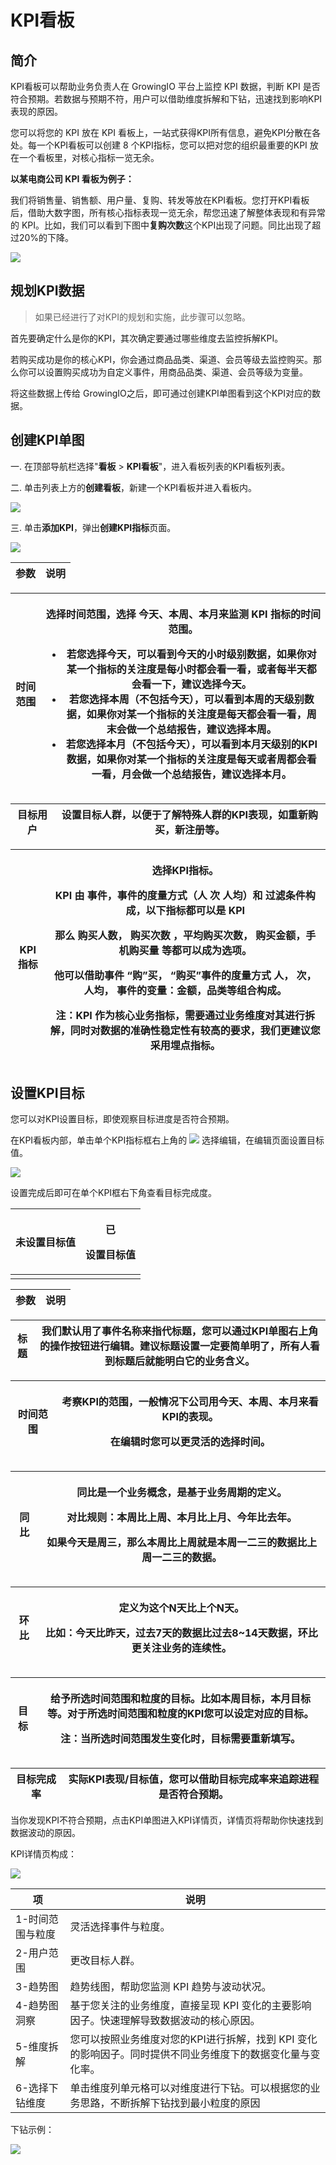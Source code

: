 # KPI看板

## 简介 <a href="#kpi-kan-ban-ke-yi-zuo-shi-mo" id="kpi-kan-ban-ke-yi-zuo-shi-mo"></a>

KPI看板可以帮助业务负责人在 GrowingIO 平台上监控 KPI 数据，判断 KPI 是否符合预期。若数据与预期不符，用户可以借助维度拆解和下钻，迅速找到影响KPI表现的原因。

您可以将您的 KPI 放在 KPI 看板上，一站式获得KPI所有信息，避免KPI分散在各处。每一个KPI看板可以创建 8 个KPI指标，您可以把对您的组织最重要的KPI 放在一个看板里，对核心指标一览无余。

**以某电商公司 KPI 看板为例子：**

我们将销售量、销售额、用户量、复购、转发等放在KPI看板。您打开KPI看板后，借助大数字图，所有核心指标表现一览无余，帮您迅速了解整体表现和有异常的 KPI。比如，我们可以看到下图中**复购次数**这个KPI出现了问题。同比出现了超过20%的下降。

![](https://docs.growingio.com/.gitbook/assets/-LGNxeGABUADKiTWTaEM-Lqd9xdJhneyOoLoHdHd-LqdBbNTY0qACdCk186pKPIE79C8BE69DBF.png)

## **规划KPI数据** <a href="#ru-he-pei-zhi-yi-ge-zhe-yang-de-kpi-kan-ban" id="ru-he-pei-zhi-yi-ge-zhe-yang-de-kpi-kan-ban"></a>

> 如果已经进行了对KPI的规划和实施，此步骤可以忽略。

首先要确定什么是你的KPI，其次确定要通过哪些维度去监控拆解KPI。

若购买成功是你的核心KPI，你会通过商品品类、渠道、会员等级去监控购买。那么你可以设置购买成功为自定义事件，用商品品类、渠道、会员等级为变量。

将这些数据上传给 GrowingIO之后，即可通过创建KPI单图看到这个KPI对应的数据。

## 创建KPI单图

一. 在顶部导航栏选择"**看板** > **KPI看板**"，进入看板列表的KPI看板列表。

二. 单击列表上方的**创建看板**，新建一个KPI看板并进入看板内。

![](../../../.gitbook/assets/kpi1.png)

三. 单击**添加KPI**，弹出**创建KPI指标**页面。

![](../../../.gitbook/assets/kpi2.png)

| 参数 | 说明 |
| -- | -- |

| 时间范围 | <p>选择时间范围，选择 今天、本周、本月来监测 KPI 指标的时间范围。</p><ul><li>若您选择今天，可以看到今天的小时级别数据，如果你对某一个指标的关注度是每小时都会看一看，或者每半天都会看一下，建议选择今天。</li><li>若您选择本周（不包括今天），可以看到本周的天级别数据，如果你对某一个指标的关注度是每天都会看一看，周末会做一个总结报告，建议选择本周。</li><li>若您选择本月（不包括今天），可以看到本月天级别的KPI数据，如果你对某一个指标的关注度是每天或者周都会看一看，月会做一个总结报告，建议选择本月。</li></ul> |
| ---- | -------------------------------------------------------------------------------------------------------------------------------------------------------------------------------------------------------------------------------------------------------------------------------------- |

| 目标用户 | 设置目标人群，以便于了解特殊人群的KPI表现，如重新购买，新注册等。 |
| ---- | ---------------------------------- |

| KPI指标 | <p>选择KPI指标。</p><p>KPI 由 事件，事件的度量方式（人 次 人均）和 过滤条件构成，以下指标都可以是 KPI</p><p>那么 购买人数， 购买次数 ，平均购买次数， 购买金额，手机购买量 等都可以成为选项。</p><p>他可以借助事件 “购”买， “购买”事件的度量方式 人， 次， 人均， 事件的变量：金额，品类等组合构成。</p><p>注：KPI 作为核心业务指标，需要通过业务维度对其进行拆解，同时对数据的准确性稳定性有较高的要求，我们更建议您采用埋点指标。</p> |
| ----- | ------------------------------------------------------------------------------------------------------------------------------------------------------------------------------------------------------------------------------------------------------ |

## 设置KPI目标

您可以对KPI设置目标，即使观察目标进度是否符合预期。

在KPI看板内部，单击单个KPI指标框右上角的 ![](https://github.com/growingio/growingio-docs-v3/tree/d520f4a494f6c0635c83422f55c665597e79ee96/.gitbook/assets/kpi-kan-ban-dian-dian-dian.png) 选择编辑，在编辑页面设置目标值。

![](../../../.gitbook/assets/kpi3.png)

设置完成后即可在单个KPI框右下角查看目标完成度。

| 未设置目标值                                                                                | <p>已</p><p>设置目标值</p>                                                       |
| ------------------------------------------------------------------------------------- | -------------------------------------------------------------------------- |
| <img src="../../../.gitbook/assets/wu-kpi-mu-biao-.png" alt="" data-size="original">  | <img src="../../../.gitbook/assets/kpi4.png" alt="" data-size="original">  |

| 参数 | 说明 |
| -- | -- |

| 标题 | 我们默认用了事件名称来指代标题，您可以通过KPI单图右上角的操作按钮进行编辑。建议标题设置一定要简单明了，所有人看到标题后就能明白它的业务含义。 |
| -- | ------------------------------------------------------------------------ |

| 时间范围 | <p>考察KPI的范围，一般情况下公司用今天、本周、本月来看KPI的表现。</p><p>在编辑时您可以更灵活的选择时间。</p> |
| ---- | ---------------------------------------------------------------- |

| 同比 | <p>同比是一个业务概念，是基于业务周期的定义。</p><p>对比规则：本周比上周、本月比上月、今年比去年。</p><p>如果今天是周三，那么本周比上周就是本周一二三的数据比上周一二三的数据。</p> |
| -- | ---------------------------------------------------------------------------------------------------- |

| 环比 | <p>定义为这个N天比上个N天。</p><p>比如：今天比昨天，过去7天的数据比过去8~14天数据，环比更关注业务的连续性。</p> |
| -- | ------------------------------------------------------------------ |

| 目标 | <p>给予所选时间范围和粒度的目标。比如本周目标，本月目标等。对于所选时间范围和粒度的KPI您可以设定对应的目标。</p><p>注：当所选时间范围发生变化时，目标需要重新填写。</p> |
| -- | -------------------------------------------------------------------------------------------- |

| 目标完成率 | 实际KPI表现/目标值，您可以借助目标完成率来追踪进程是否符合预期。 |
| ----- | ---------------------------------- |

当你发现KPI不符合预期，点击KPI单图进入KPI详情页，详情页将帮助你快速找到数据波动的原因。

KPI详情页构成：

![](../../../.gitbook/assets/kpi5.png)

| 项         | 说明                                                        |
| --------- | --------------------------------------------------------- |
| 1-时间范围与粒度 | 灵活选择事件与粒度。                                                |
| 2-用户范围    | 更改目标人群。                                                   |
| 3-趋势图     | 趋势线图，帮助您监测 KPI 趋势与波动状况。                                   |
| 4-趋势图洞察   | 基于您关注的业务维度，直接呈现 KPI 变化的主要影响因子。快速理解导致数据波动的核心原因。            |
| 5-维度拆解    | 您可以按照业务维度对您的KPI进行拆解，找到 KPI 变化的影响因子。同时提供不同业务维度下的数据变化量与变化率。 |
| 6-选择下钻维度  | 单击维度列单元格可以对维度进行下钻。可以根据您的业务思路，不断拆解下钻找到最小粒度的原因              |

下钻示例：

![](../../../.gitbook/assets/kpi6.png)

##
